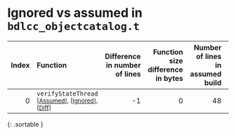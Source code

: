 # Ignored vs assumed in `bdlcc_objectcatalog.t`

<script src="../sorttable.js"></script>

|   Index | Function                                                                                             |   Difference in number of lines |   Function size difference in bytes |   Number of lines in assumed build | Number of bytes in assumed build   |   Number of lines in ignored build | Number of bytes in ignored build   |
|--------:|:-----------------------------------------------------------------------------------------------------|--------------------------------:|------------------------------------:|-----------------------------------:|:-----------------------------------|-----------------------------------:|:-----------------------------------|
|       0 | `verifyStateThread` <sup>\[[Assumed](0.assume.s)\], \[[Ignored](0.none.s)\], \[[Diff](0.diff.html)\] |                              -1 |                                   0 |                                 48 | 4,219,568                          |                                 48 | 4,219,568                          |
{: .sortable }
